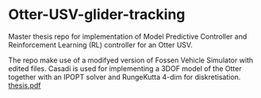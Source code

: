 # Otter-USV-glider-tracking
Master thesis repo for implementation of Model Predictive Controller and Reinforcement Learning (RL) controller for an Otter USV.

The repo make use of a modifyed version of Fossen Vehicle Simulator with edited files. Casadi is used for implementing a 3DOF model of the Otter together with an IPOPT solver and RungeKutta 4-dim for diskretisation.
[thesis.pdf](https://github.com/akseljohan/Otter-USV-Target-Tracking-Controllers/files/11815137/thesis.pdf)
